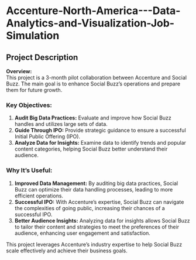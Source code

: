 # Accenture-North-America---Data-Analytics-and-Visualization-Job-Simulation

## Project Description
**Overview:**  
This project is a 3-month pilot collaboration between Accenture and Social Buzz. The main goal is to enhance Social Buzz’s operations and prepare them for future growth.

### Key Objectives:
1. **Audit Big Data Practices:** Evaluate and improve how Social Buzz handles and utilizes large sets of data.
2. **Guide Through IPO:** Provide strategic guidance to ensure a successful Initial Public Offering (IPO).
3. **Analyze Data for Insights:** Examine data to identify trends and popular content categories, helping Social Buzz better understand their audience.

### Why It’s Useful:
1. **Improved Data Management:** By auditing big data practices, Social Buzz can optimize their data handling processes, leading to more efficient operations.
2. **Successful IPO:** With Accenture’s expertise, Social Buzz can navigate the complexities of going public, increasing their chances of a successful IPO.
3. **Better Audience Insights:** Analyzing data for insights allows Social Buzz to tailor their content and strategies to meet the preferences of their audience, enhancing user engagement and satisfaction.

This project leverages Accenture’s industry expertise to help Social Buzz scale effectively and achieve their business goals.
